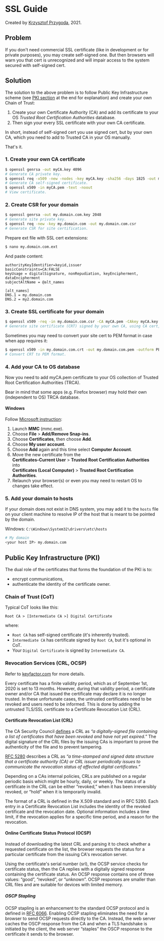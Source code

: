# SSL Guide

Created by [Krzysztof Przygoda](https://github.com/KrzysztofPrzygoda), 2021.

## Problem

If you don't need commercial SSL certificate (like in development or for private purposes), you may create self-signed one. But then browsers will warn you that cert is unrecognized and will impair access to the system secured with self-signed cert.

## Solution

The solution to the above problem is to follow Public Key Infrastructure scheme (see [PKI section](#Public-Key-Infrastructure-PKI) at the end for explanation) and create your own Chain of Trust:
1. Create your own Certificate Authority (CA) and add its certificate to your OS *Trusted Root Certification Authorities* database.
2. Then sign your every SSL certificate with your own CA certificate.

In short, instead of self-signed cert you use signed cert, but by your own CA, which you need to add to Trusted CA in your OS manually.

That's it.

### 1. Create your own CA certificate
```bash
$ openssl genrsa -out myCA.key 4096
# Generate CA private key.
$ openssl req -x509 -new -nodes -key myCA.key -sha256 -days 1825 -out myCA.pem
# Generate CA self-signed certificate.
$ openssl x509 -in myCA.pem -text -noout
# View certificate.
```

### 2. Create CSR for your domain
```bash
$ openssl genrsa -out my.domain.com.key 2048
# Generate site private key.
$ openssl req -new -key my.domain.com -out my.domain.com.csr
# Generate CSR for site certification.
```
Prepare ext file with SSL cert extensions:
```bash
$ nano my.domain.com.ext
```
And paste content:
```
authorityKeyIdentifier=keyid,issuer
basicConstraints=CA:FALSE
keyUsage = digitalSignature, nonRepudiation, keyEncipherment, dataEncipherment
subjectAltName = @alt_names

[alt_names]
DNS.1 = my.domain.com
DNS.2 = my2.domain.com
```

### 3. Create SSL certificate for your domain
```bash
$ openssl x509 -req -in my.domain.com.csr -CA myCA.pem -CAkey myCA.key -CAcreateserial -out my.domain.com.crt -days 825 -sha256 -extfile my.domain.com.ext
# Generate site certificate (CRT) signed by your own CA, using CA cert, CA key, site CSR and site ext file.
```
Sometimes you may need to convert yuor site cert to PEM format in case when app requires it:
```bash
$ openssl x509 -in my.domain.com.crt -out my.domain.com.pem -outform PEM
# Convert CRT to PEM format.
```

### 4. Add your CA to OS database
Now you need to add myCA.pem certificate to your OS collection of Trusted Root Certification Authorities (TRCA).

Bear in mind that some apps (e.g. Firefox browser) may hold their own (independent to OS) TRCA database.

#### Windows
Follow [Microsoft instruction](https://docs.microsoft.com/en-us/skype-sdk/sdn/articles/installing-the-trusted-root-certificate):
1. Launch **MMC** (mmc.exe).
2. Choose **File** > **Add/Remove Snap-ins**.
3. Choose **Certificates**, then choose **Add**.
4. Choose **My user account**.
5. Choose **Add** again and this time select **Computer Account**.
6. Move the new certificate from the  
   **Certificates-Current User** > **Trusted Root Certification Authorities**  
   into  
   **Certificates (Local Computer)** > **Trusted Root Certification Authorities**.
7. Relaunch your browser(s) or even you may need to restart OS to  changes take effect.

### 5. Add your domain to hosts
If your domain does not exist in DNS system, you may add it to the `hosts` file on your client machine to resolve IP of the host that is meant to be pointed by the domain. 

Windows: `C:\Windows\System32\drivers\etc\hosts`

```bash
# My domain
<your host IP> my.domain.com
```

## Public Key Infrastructure (PKI)

The dual role of the certificates that forms the foundation of the PKI is to:
- encrypt communications,
- authenticate the identity of the certificate owner. 

### Chain of Trust (CoT)

Typical CoT looks like this:

`Root CA > [Intermediate CA >] Digital Certificate`

where:

- `Root CA` has self-signed certificate (it's inherently trusted).
- `Intermediate CA` has certificate signed by `Root CA`, but it's optional in CoT.
- Your `Digital Certificate` is signed by `Intermediate CA`.

### Revocation Services (CRL, OCSP)

Refer to [keyfactor.com](https://blog.keyfactor.com/certificate-revocation-list-crl-ocsp) for more details.

Every certificate has a finite validity period, which as of September 1st, 2020 is set to 13 months. However, during that validity period, a certificate owner and/or CA that issued the certificate may declare it is no longer trusted. In these unfortunate cases, the untrusted certificates need to be revoked and users need to be informed. This is done by adding the untrusted TLS/SSL certificate to a Certificate Revocation List (CRL).

#### Certificate Revocation List (CRL)

The CA Security Council [defines](https://casecurity.org/2013/03/08/the-importance-of-checking-for-certificate-revocation/) a CRL as *“a digitally-signed file containing a list of certificates that have been revoked and have not yet expired.”* The digital signature of the CRL files by the issuing CAs is important to prove the authenticity of the file and to prevent tampering.

[RFC 5280](https://tools.ietf.org/html/rfc5280) describes a CRL as *“a time-stamped and signed data structure that a certificate authority (CA) or CRL issuer periodically issues to communicate the revocation status of affected digital certificates.”*

Depending on a CAs internal policies, CRLs are published on a regular periodic basis which might be hourly, daily, or weekly. The status of a certificate in the CRL can be either “revoked,” when it has been irreversibly revoked, or “hold” when it is temporarily invalid.

The format of a CRL is defined in the X.509 standard and in RFC 5280. Each entry in a Certificate Revocation List includes the identity of the revoked certificate and the revocation date. Optional information includes a time limit, if the revocation applies for a specific time period, and a reason for the revocation.

#### Online Certificate Status Protocol (OCSP)

Instead of downloading the latest CRL and parsing it to check whether a requested certificate on the list, the browser requests the status for a particular certificate from the issuing CA's revocation server.

Using the certificate's serial number (srl), the OCSP service checks for certificate status, then the CA replies with a digitally signed response containing the certificate status. An OCSP response contains one of three values: “good”, “revoked”, or “unknown”. OCSP responses are smaller than CRL files and are suitable for devices with limited memory.

##### OSCP Stapling

OCSP stapling is an enhancement to the standard OCSP protocol and is defined in [RFC 6066](https://tools.ietf.org/html/rfc6066). Enabling OCSP stapling eliminates the need for a browser to send OCSP requests directly to the CA. Instead, the web server caches the OSCP response from the CA and when a TLS handshake is initiated by the client, the web server “staples” the OSCP response to the certificate it sends to the browser.
